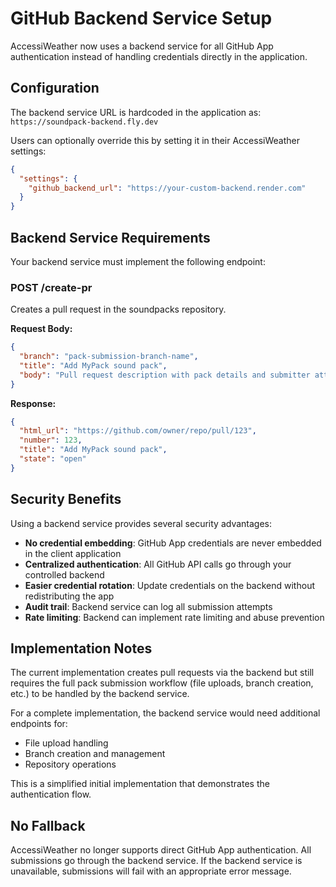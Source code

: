# GitHub Backend Service Setup

AccessiWeather now uses a backend service for all GitHub App authentication instead of handling credentials directly in the application.

## Configuration

The backend service URL is hardcoded in the application as:
`https://soundpack-backend.fly.dev`

Users can optionally override this by setting it in their AccessiWeather settings:

```json
{
  "settings": {
    "github_backend_url": "https://your-custom-backend.render.com"
  }
}
```

## Backend Service Requirements

Your backend service must implement the following endpoint:

### POST /create-pr

Creates a pull request in the soundpacks repository.

**Request Body:**
```json
{
  "branch": "pack-submission-branch-name",
  "title": "Add MyPack sound pack",
  "body": "Pull request description with pack details and submitter attribution"
}
```

**Response:**
```json
{
  "html_url": "https://github.com/owner/repo/pull/123",
  "number": 123,
  "title": "Add MyPack sound pack",
  "state": "open"
}
```

## Security Benefits

Using a backend service provides several security advantages:

- **No credential embedding**: GitHub App credentials are never embedded in the client application
- **Centralized authentication**: All GitHub API calls go through your controlled backend
- **Easier credential rotation**: Update credentials on the backend without redistributing the app
- **Audit trail**: Backend service can log all submission attempts
- **Rate limiting**: Backend can implement rate limiting and abuse prevention

## Implementation Notes

The current implementation creates pull requests via the backend but still requires the full pack submission workflow (file uploads, branch creation, etc.) to be handled by the backend service.

For a complete implementation, the backend service would need additional endpoints for:
- File upload handling
- Branch creation and management
- Repository operations

This is a simplified initial implementation that demonstrates the authentication flow.

## No Fallback

AccessiWeather no longer supports direct GitHub App authentication. All submissions go through the backend service. If the backend service is unavailable, submissions will fail with an appropriate error message.
